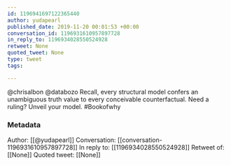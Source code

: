 ```yaml
---
id: 1196941697122365440
author: yudapearl
published_date: 2019-11-20 00:01:53 +00:00
conversation_id: 1196931610957897728
in_reply_to: 1196934028550524928
retweet: None
quoted_tweet: None
type: tweet
tags:

---
```


@chrisalbon @databozo Recall, every structural model confers an unambiguous truth value to every conceivable counterfactual. Need a ruling? Unveil your model. #Bookofwhy

### Metadata

Author: [[@yudapearl]]
Conversation: [[conversation-1196931610957897728]]
In reply to: [[1196934028550524928]]
Retweet of: [[None]]
Quoted tweet: [[None]]
